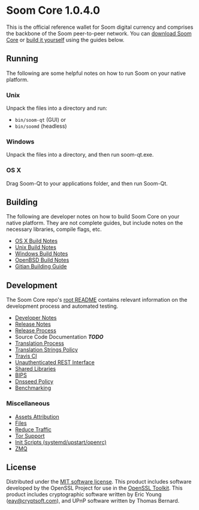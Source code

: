Soom Core 1.0.4.0
=====================

This is the official reference wallet for Soom digital currency and comprises the backbone of the Soom peer-to-peer network. You can [download Soom Core](http://foutrhblockchain.org/downloads/) or [build it yourself](#building) using the guides below.

Running
---------------------
The following are some helpful notes on how to run Soom on your native platform.

### Unix

Unpack the files into a directory and run:

- `bin/soom-qt` (GUI) or
- `bin/soomd` (headless)

### Windows

Unpack the files into a directory, and then run soom-qt.exe.

### OS X

Drag Soom-Qt to your applications folder, and then run Soom-Qt.


Building
---------------------
The following are developer notes on how to build Soom Core on your native platform. They are not complete guides, but include notes on the necessary libraries, compile flags, etc.

- [OS X Build Notes](build-osx.md)
- [Unix Build Notes](build-unix.md)
- [Windows Build Notes](build-windows.md)
- [OpenBSD Build Notes](build-openbsd.md)
- [Gitian Building Guide](gitian-building.md)

Development
---------------------
The Soom Core repo's [root README](/README.md) contains relevant information on the development process and automated testing.

- [Developer Notes](developer-notes.md)
- [Release Notes](release-notes.md)
- [Release Process](release-process.md)
- Source Code Documentation ***TODO***
- [Translation Process](translation_process.md)
- [Translation Strings Policy](translation_strings_policy.md)
- [Travis CI](travis-ci.md)
- [Unauthenticated REST Interface](REST-interface.md)
- [Shared Libraries](shared-libraries.md)
- [BIPS](bips.md)
- [Dnsseed Policy](dnsseed-policy.md)
- [Benchmarking](benchmarking.md)

### Miscellaneous
- [Assets Attribution](assets-attribution.md)
- [Files](files.md)
- [Reduce Traffic](reduce-traffic.md)
- [Tor Support](tor.md)
- [Init Scripts (systemd/upstart/openrc)](init.md)
- [ZMQ](zmq.md)

License
---------------------
Distributed under the [MIT software license](/COPYING).
This product includes software developed by the OpenSSL Project for use in the [OpenSSL Toolkit](https://www.openssl.org/). This product includes
cryptographic software written by Eric Young ([eay@cryptsoft.com](mailto:eay@cryptsoft.com)), and UPnP software written by Thomas Bernard.

